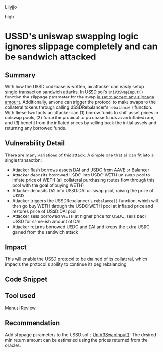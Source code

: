 Lilyjjo

high

# USSD's uniswap swapping logic ignores slippage completely and can be sandwich attacked

## Summary

With how the USSD codebase is written, an attacker can easily setup single-transaction sandwich attacks. In USSD.sol's `UniV3SwapInput()` function the slippage parameter for the swap [is set to accept any slippage amount](https://github.com/sherlock-audit/2023-05-USSD/blob/main/ussd-contracts/contracts/USSD.sol#L237). Additionally, anyone can trigger the protocol to make swaps to the collateral tokens through calling USSDRebalancer's `rebalance()` function. With these two facts an attacker can (1) borrow funds to shift asset prices in uniswap pools, (2) force the protocol to purchase funds at an inflated rate, and (3) benefit from the inflated prices by selling back the initial assets and returning any borrowed funds. 

## Vulnerability Detail

There are many variations of this attack. A simple one that all can fit into a single transaction:
- Attacker flash borrows assets DAI and USDC from AAVE or Balancer 
- Attacker deposits borrowed USDC into USDC:WETH uniswap pool to inflate price of WETH (all collateral purchasing routes flow through this pool with the goal of buying WETH)
- Attacker deposits DAI into USSD:DAI uniswap pool, raising the price of USSD
- Attacker triggers the USSDRebalancer's `rebalance()` function, which will then go buy WETH through the USDC:WETH pool at inflated price and restores price of USSD:DAI pool 
- Attacker sells borrowed WETH at higher price for USDC, sells back USSD for same-ish amount of DAI
- Attacker returns borrowed USDC and DAI and keeps the extra USDC gained from the sandwich attack

## Impact

This will enable the USSD protocol to be drained of its collateral, which impacts the protocol's ability to continue its peg rebalancing. 

## Code Snippet

## Tool used

Manual Review

## Recommendation

Add slippage parameters to the USSD.sol's  [UniV3SwapInput()](https://github.com/sherlock-audit/2023-05-USSD/blob/main/ussd-contracts/contracts/USSD.sol#L237)! The desired min return amount can be estimated using the prices returned from the oracles. 
